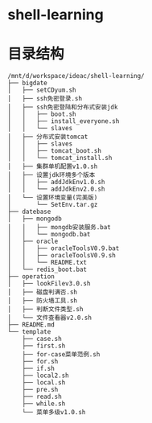 shell-learning
=========
目录结构
=========
	/mnt/d/workspace/ideac/shell-learning/
    ├── bigdate
    │   ├── setCDyum.sh
    │   ├── ssh免密登录.sh
    │   ├── ssh免密登陆和分布式安装jdk
    │   │   ├── boot.sh
    │   │   ├── install_everyone.sh
    │   │   └── slaves
    │   ├── 分布式安装tomcat
    │   │   ├── slaves
    │   │   ├── tomcat_boot.sh
    │   │   └── tomcat_install.sh
    │   ├── 集群单机配置v1.0.sh
    │   ├── 设置jdk环境多个版本
    │   │   ├── addJdkEnv1.0.sh
    │   │   └── addJdkEnv2.0.sh
    │   └── 设置环境变量(完美版)
    │       └── SetEnv.tar.gz
    ├── datebase
    │   ├── mongodb
    │   │   ├── mongdb安装服务.bat
    │   │   └── mongodb.bat
    │   ├── oracle
    │   │   ├── oracleToolsV0.9.bat
    │   │   ├── oracleToolsV0.9.sh
    │   │   └── README.txt
    │   └── redis_boot.bat
    ├── operation
    │   ├── lookFilev3.0.sh
    │   ├── 磁盘判满否.sh
    │   ├── 防火墙工具.sh
    │   ├── 判断文件类型.sh
    │   └── 文件查看器v2.0.sh
    ├── README.md
    └── template
        ├── case.sh
        ├── first.sh
        ├── for-case菜单范例.sh
        ├── for.sh
        ├── if.sh
        ├── local2.sh
        ├── local.sh
        ├── pre.sh
        ├── read.sh
        ├── while.sh
        └── 菜单多级v1.0.sh